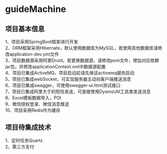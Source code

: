  <h1>guideMachine</h1>

<h2>项目基本信息</h2>
1、项目采用SpringBoot框架进行开发<br/>
2、ORM框架采用Hibernate，默认使用数据库为MySQL，若使用其他数据库请修改application-dev.yml文件<br/>
3、项目数据源采用阿里Druid，若更换数据源，请修改pom文件，增加对应依赖jar包，并修改applicationContext.xml中数据源配置<br/>
4、项目已集成ActiveMQ，项目启动前请先保证activemq服务启动<br/>
5、项目已集成webSocket，可实现服务器主动向客户端推送消息<br/>
6、项目已集成swagger，可使用swagger-ui.html测试接口<br/>
7、项目已集成阿里大于的短信发送，可直接使用DysmsUtil工具类发送消息<br/>
8、Excel模板数据导入，POI<br/>
9、微信授权登录、微信消息推送<br/>
10、项目采用Redis作为缓存<br/>

<h2>项目待集成技术</h2>
1、定时任务Quartz<br/>
2、第三方支付<br/>
